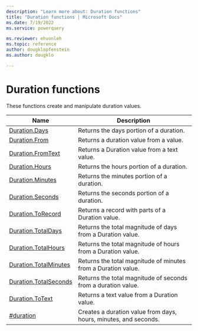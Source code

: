 ```yaml
---
description: "Learn more about: Duration functions"
title: "Duration functions | Microsoft Docs"
ms.date: 7/19/2022
ms.service: powerquery

ms.reviewer: ehvonleh
ms.topic: reference
author: dougklopfenstein
ms.author: dougklo

---
```

# Duration functions

These functions create and manipulate duration values.

|Name|Description|
|------------|---------------|
|[Duration.Days](duration-days.md)|Returns the days portion of a duration.|
|[Duration.From](duration-from.md)|Returns a duration value from a value.|
|[Duration.FromText](duration-fromtext.md)|Returns a Duration value from a text value.|
|[Duration.Hours](duration-hours.md)|Returns the hours portion of a duration.|
|[Duration.Minutes](duration-minutes.md)|Returns the minutes portion of a duration.|
|[Duration.Seconds](duration-seconds.md)|Returns the seconds portion of a duration.|
|[Duration.ToRecord](duration-torecord.md)|Returns a record with parts of a Duration value.|
|[Duration.TotalDays](duration-totaldays.md)|Returns the total magnitude of days from a Duration value.|
|[Duration.TotalHours](duration-totalhours.md)|Returns the total magnitude of hours from a Duration value.|
|[Duration.TotalMinutes](duration-totalminutes.md)|Returns the total magnitude of minutes from a Duration value.|
|[Duration.TotalSeconds](duration-totalseconds.md)|Returns the total magnitude of seconds from a duration value.|
|[Duration.ToText](duration-totext.md)|Returns a text value from a Duration value.|
|[#duration](sharpduration.md)|Creates a duration value from days, hours, minutes, and seconds.|
